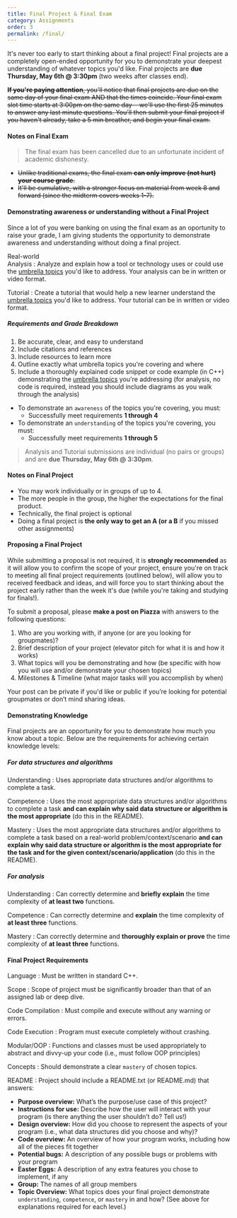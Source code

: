 ```yaml
---
title: Final Project & Final Exam
category: Assignments
order: 3
permalink: /final/
---
```

It's never too early to start thinking about a final project! Final projects are a completely open-ended opportunity for you to demonstrate your deepest understanding of whatever topics you'd like. Final projects are **due Thursday, May 6th @ 3:30pm** (two weeks after classes end). 

~~**If you're paying attention**, you'll notice that final projects are due on the same day of your final exam AND that the times coincide. Your final exam slot time starts at 3:00pm on the same day--  we'll use the first 25 minutes to answer any last minute questions. You'll then submit your final project if you haven't already, take a 5 min breather, and begin your final exam.~~

#### Notes on Final Exam 
> The final exam has been cancelled due to an unfortunate incident of academic dishonesty. 

- ~~Unlike traditional exams, the final exam **can only improve (not hurt) your course grade**.~~
- ~~It'll be cumulative, with a stronger focus on material from week 8 and forward (since the midterm covers weeks 1-7).~~

#### Demonstrating awareness or understanding without a Final Project
Since a lot of you were banking on using the final exam as an oportunity to raise your grade, I am giving students the opportunity to demonstrate awareness and understanding without doing a final project.

Real-world <br>Analysis
: Analyze and explain how a tool or technology uses or could use the [umbrella topics](/outcomes-skills) you'd like to address. Your analysis can be in written or video format.

Tutorial
: Create a tutorial that would help a new learner understand the [umbrella topics](/outcomes-skills) you'd like to address. Your tutorial can be in written or video format.

##### Requirements and Grade Breakdown
1. Be accurate, clear, and easy to understand
2. Include citations and references
3. Include resources to learn more
4. Outline exactly what umbrella topics you're covering and where
5. Include a thoroughly explained code snippet or code example (in C++) demonstrating the [umbrella topics](/outcomes-skills) you're addressing (for analysis, no code is required, instead you should include diagrams as you walk through the analysis)


- To demonstrate an `awareness` of the topics you're covering, you must:
    - Successfully meet requirements **1 through 4**
- To demonstrate an `understanding` of the topics you're covering, you must:
    - Successfully meet requirements **1 through 5**

> Analysis and Tutorial submissions are individual (no pairs or groups) and are **due Thursday, May 6th @ 3:30pm**.

#### Notes on Final Project 
- You may work individually or in groups of up to 4.
- The more people in the group, the higher the expectations for the final product. 
- Technically, the final project is optional
- Doing a final project is **the only way to get an A (or a B** if you missed other assignments)

#### Proposing a Final Project
While submitting a proposal is not required, it is **strongly recommended** as it will allow you to confirm the scope of your project, ensure you're on track to meeting all final project requirements (outlined below), will allow you to received feedback and ideas, and will force you to start thinking about the project early rather than the week it's due (while you're taking and studying for finals!).

To submit a proposal, please **make a post on Piazza** with answers to the following questions:
1. Who are you working with, if anyone (or are you looking for groupmates)?
2. Brief description of your project (elevator pitch for what it is and how it works)
3. What topics will you be demonstrating and how (be specific with how you will use and/or demonstrate your chosen topics)
4. Milestones & Timeline (what major tasks will you accomplish by when)

Your post can be private if you'd like or public if you’re looking for potential groupmates or don’t mind sharing ideas.

#### Demonstrating Knowledge
Final projects are an opportunity for you to demonstrate how much you know about a topic. Below are the requirements for achieving certain knowledge levels:

##### For data structures and algorithms

Understanding
: Uses appropriate data structures and/or algorithms to complete a task.  

Competence
: Uses the most appropriate data structures and/or algorithms to complete a task **and can explain why said data structure or algorithm is the most appropriate** (do this in the README). 

Mastery
: Uses the most appropriate data structures and/or algorithms to complete a task based on a real-world problem/context/scenario **and can explain why said data structure or algorithm is the most appropriate for the task and for the given context/scenario/application** (do this in the README). 

##### For analysis

Understanding
: Can correctly determine and **briefly explain** the time complexity of **at least two** functions.

Competence
: Can correctly determine and **explain** the time complexity of **at least three** functions.

Mastery
: Can correctly determine and **thoroughly explain or prove** the time complexity of **at least three** functions.

#### Final Project Requirements

Language
: Must be written in standard C++. 

Scope
: Scope of project must be significantly broader than that of an assigned lab or deep dive.

Code Compilation
: Must compile and execute without any warning or errors.

Code Execution
: Program must execute completely without crashing.

Modular/OOP
: Functions and classes must be used appropriately to abstract and divvy-up your code (i.e., must follow OOP principles)

Concepts
: Should demonstrate a clear ` mastery ` of chosen topics.

README
: Project should include a README.txt (or README.md) that answers:
- **Purpose overview:** What’s the purpose/use case of this project?
- **Instructions for use:** Describe how the user will interact with your program (is there anything the user shouldn’t do? Tell us!)
- **Design overview:** How did you choose to represent the aspects of your program (i.e., what data structures did you choose and why)?
- **Code overview:** An overview of how your program works, including how all of the pieces fit together
- **Potential bugs:** A description of any possible bugs or problems with your program
- **Easter Eggs:** A description of any extra features you chose to implement, if any
- **Group:** The names of all group members
- **Topic Overview:** What topics does your final project demonstrate `understanding`, `competence`, or `mastery` in and how? (See above for explanations required for each level.)